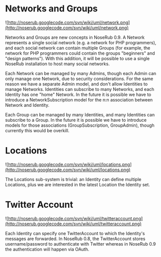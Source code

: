 # Networks and Groups #

![http://noserub.googlecode.com/svn/wiki/uml/network.png](http://noserub.googlecode.com/svn/wiki/uml/network.png)

Networks and Groups are new concepts in NoseRub 0.9. A Network represents a single social network (e.g. a network
for PHP programmers), and each social network can contain multiple Groups (for example, the network for PHP
programmers could contain the groups "beginners" and "design patterns"). With this addition, it will be possible to
use a single NoseRub installation to host many social networks.

Each Network can be managed by many Admins, though each Admin can only manage one Network, due to security
considerations. For the same reason we have a separate Admin model, and don't allow Identities to manage Networks.
Identities can subscribe to many Networks, and each Identity has one "home" Network. In the future it is possible
we have to introduce a NetworkSubscription model for the n:n association between Network and Identity.

Each Group can be managed by many Identities, and many Identities can subscribe to a Group. In the future it is
possible we have to introduce models for those associations (GroupSubscription, GroupAdmin), though currently this
would be overkill.

# Locations #

![http://noserub.googlecode.com/svn/wiki/uml/locations.png](http://noserub.googlecode.com/svn/wiki/uml/locations.png)

The Locations sub-system is trivial: an Identity can define multiple Locations, plus we are interested in the latest
Location the Identity set.

# Twitter Account #

![http://noserub.googlecode.com/svn/wiki/uml/twitteraccount.png](http://noserub.googlecode.com/svn/wiki/uml/twitteraccount.png)

Each Identity can specify one TwitterAccount to which the Identity's messages are forwarded. In NoseRub 0.8, the
TwitterAccount stores username/password to authenticate with Twitter whereas in NoseRub 0.9 the authentication will
happen via OAuth.